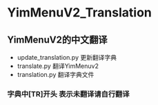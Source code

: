 # YimMenuV2_Translation
## YimMenuV2的中文翻译
- update_translation.py 更新翻译字典
- translate.py 翻译YimMenuv2
- translation.py 翻译字典文件
### 字典中[TR]开头 表示未翻译请自行翻译